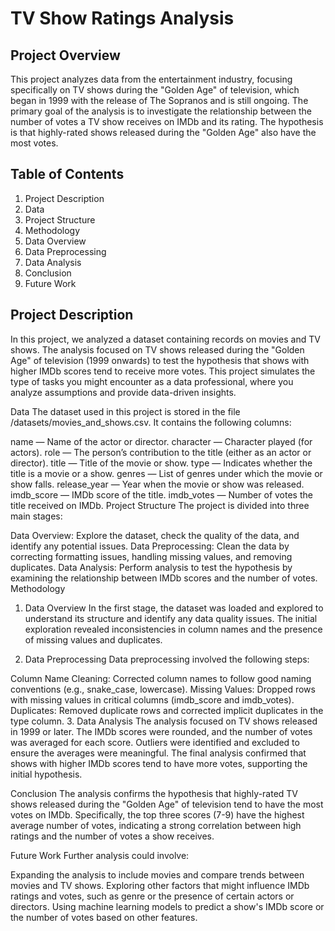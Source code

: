 # TV Show Ratings Analysis
## Project Overview
This project analyzes data from the entertainment industry, focusing specifically on TV shows during the "Golden Age" of television, which began in 1999 with the release of The Sopranos and is still ongoing. The primary goal of the analysis is to investigate the relationship between the number of votes a TV show receives on IMDb and its rating. The hypothesis is that highly-rated shows released during the "Golden Age" also have the most votes.

## Table of Contents
1. Project Description
2. Data
3. Project Structure
4. Methodology
  1. Data Overview
  2. Data Preprocessing
  3. Data Analysis
5. Conclusion
6. Future Work

## Project Description
In this project, we analyzed a dataset containing records on movies and TV shows. The analysis focused on TV shows released during the "Golden Age" of television (1999 onwards) to test the hypothesis that shows with higher IMDb scores tend to receive more votes. This project simulates the type of tasks you might encounter as a data professional, where you analyze assumptions and provide data-driven insights.

Data
The dataset used in this project is stored in the file /datasets/movies_and_shows.csv. It contains the following columns:

name — Name of the actor or director.
character — Character played (for actors).
role — The person’s contribution to the title (either as an actor or director).
title — Title of the movie or show.
type — Indicates whether the title is a movie or a show.
genres — List of genres under which the movie or show falls.
release_year — Year when the movie or show was released.
imdb_score — IMDb score of the title.
imdb_votes — Number of votes the title received on IMDb.
Project Structure
The project is divided into three main stages:

Data Overview: Explore the dataset, check the quality of the data, and identify any potential issues.
Data Preprocessing: Clean the data by correcting formatting issues, handling missing values, and removing duplicates.
Data Analysis: Perform analysis to test the hypothesis by examining the relationship between IMDb scores and the number of votes.
Methodology
1. Data Overview
In the first stage, the dataset was loaded and explored to understand its structure and identify any data quality issues. The initial exploration revealed inconsistencies in column names and the presence of missing values and duplicates.

2. Data Preprocessing
Data preprocessing involved the following steps:

Column Name Cleaning: Corrected column names to follow good naming conventions (e.g., snake_case, lowercase).
Missing Values: Dropped rows with missing values in critical columns (imdb_score and imdb_votes).
Duplicates: Removed duplicate rows and corrected implicit duplicates in the type column.
3. Data Analysis
The analysis focused on TV shows released in 1999 or later. The IMDb scores were rounded, and the number of votes was averaged for each score. Outliers were identified and excluded to ensure the averages were meaningful. The final analysis confirmed that shows with higher IMDb scores tend to have more votes, supporting the initial hypothesis.

Conclusion
The analysis confirms the hypothesis that highly-rated TV shows released during the "Golden Age" of television tend to have the most votes on IMDb. Specifically, the top three scores (7-9) have the highest average number of votes, indicating a strong correlation between high ratings and the number of votes a show receives.

Future Work
Further analysis could involve:

Expanding the analysis to include movies and compare trends between movies and TV shows.
Exploring other factors that might influence IMDb ratings and votes, such as genre or the presence of certain actors or directors.
Using machine learning models to predict a show's IMDb score or the number of votes based on other features.
